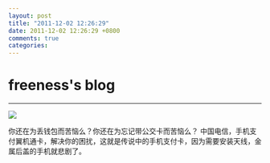 ```yaml
---
layout: post
title: "2011-12-02 12:26:29"
date: 2011-12-02 12:26:29 +0800
comments: true
categories: 
---
```


# freeness's blog

----------

![](http://okqmqrbgo.bkt.clouddn.com/201112021226291.jpg)

>
你还在为丢钱包而苦恼么？你还在为忘记带公交卡而苦恼么？ 中国电信，手机支付翼机通卡，解决你的困扰，这就是传说中的手机支付卡，因为需要安装天线，金属后盖的手机就悲剧了。